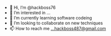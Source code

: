 - 👋 Hi, I’m @hackboss76
- 👀 I’m interested in ...
- 🌱 I’m currently learning software codeing
- 💞️ I’m looking to collaborate on new techniques
- 📫 How to reach me ...hackboss487@gmail.com

<!---
hackboss76/hackboss76 is a ✨ special ✨ repository because its `README.md` (this file) appears on your GitHub profile.
You can click the Preview link to take a look at your changes.
--->
